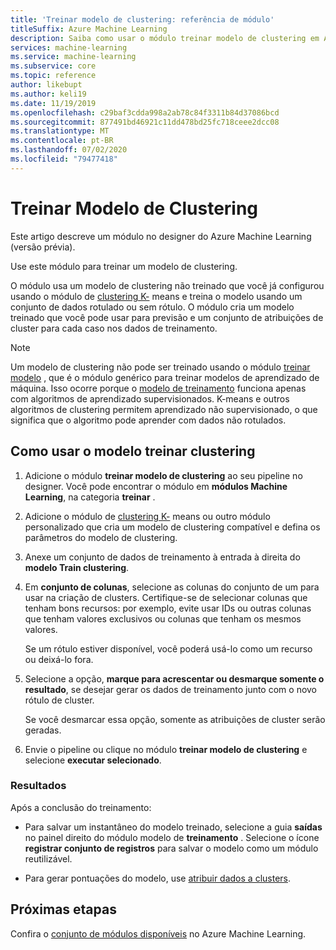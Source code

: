 ```yaml
---
title: 'Treinar modelo de clustering: referência de módulo'
titleSuffix: Azure Machine Learning
description: Saiba como usar o módulo treinar modelo de clustering em Azure Machine Learning para treinar modelos de clustering.
services: machine-learning
ms.service: machine-learning
ms.subservice: core
ms.topic: reference
author: likebupt
ms.author: keli19
ms.date: 11/19/2019
ms.openlocfilehash: c29baf3cdda998a2ab78c84f3311b84d37086bcd
ms.sourcegitcommit: 877491bd46921c11dd478bd25fc718ceee2dcc08
ms.translationtype: MT
ms.contentlocale: pt-BR
ms.lasthandoff: 07/02/2020
ms.locfileid: "79477418"
---
```

# <a name="train-clustering-model"></a>Treinar Modelo de Clustering

Este artigo descreve um módulo no designer do Azure Machine Learning (versão prévia).

Use este módulo para treinar um modelo de clustering.

O módulo usa um modelo de clustering não treinado que você já configurou usando o módulo de [clustering K-](k-means-clustering.md) means e treina o modelo usando um conjunto de dados rotulado ou sem rótulo. O módulo cria um modelo treinado que você pode usar para previsão e um conjunto de atribuições de cluster para cada caso nos dados de treinamento.

> [!NOTE]
> Um modelo de clustering não pode ser treinado usando o módulo [treinar modelo](train-model.md) , que é o módulo genérico para treinar modelos de aprendizado de máquina. Isso ocorre porque o [modelo de treinamento](train-model.md) funciona apenas com algoritmos de aprendizado supervisionados. K-means e outros algoritmos de clustering permitem aprendizado não supervisionado, o que significa que o algoritmo pode aprender com dados não rotulados.  
  
## <a name="how-to-use-train-clustering-model"></a>Como usar o modelo treinar clustering  

1.  Adicione o módulo **treinar modelo de clustering** ao seu pipeline no designer. Você pode encontrar o módulo em **módulos Machine Learning**, na categoria **treinar** .  
  
2. Adicione o módulo de [clustering K-](k-means-clustering.md) means ou outro módulo personalizado que cria um modelo de clustering compatível e defina os parâmetros do modelo de clustering.  
    
3.  Anexe um conjunto de dados de treinamento à entrada à direita do **modelo Train clustering**.
  
5.  Em **conjunto de colunas**, selecione as colunas do conjunto de um para usar na criação de clusters. Certifique-se de selecionar colunas que tenham bons recursos: por exemplo, evite usar IDs ou outras colunas que tenham valores exclusivos ou colunas que tenham os mesmos valores.

    Se um rótulo estiver disponível, você poderá usá-lo como um recurso ou deixá-lo fora.  
  
6. Selecione a opção, **marque para acrescentar ou desmarque somente o resultado**, se desejar gerar os dados de treinamento junto com o novo rótulo de cluster.

    Se você desmarcar essa opção, somente as atribuições de cluster serão geradas. 

7. Envie o pipeline ou clique no módulo **treinar modelo de clustering** e selecione **executar selecionado**.  
  
### <a name="results"></a>Resultados

Após a conclusão do treinamento:

+ Para salvar um instantâneo do modelo treinado, selecione a guia **saídas** no painel direito do módulo modelo de **treinamento** . Selecione o ícone **registrar conjunto de registros** para salvar o modelo como um módulo reutilizável.

+ Para gerar pontuações do modelo, use [atribuir dados a clusters](assign-data-to-clusters.md).

## <a name="next-steps"></a>Próximas etapas

Confira o [conjunto de módulos disponíveis](module-reference.md) no Azure Machine Learning. 